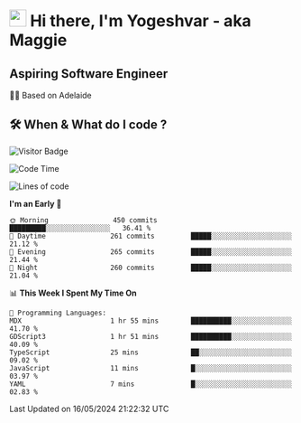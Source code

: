 <h1><img src="https://emojis.slackmojis.com/emojis/images/1531849430/4246/blob-sunglasses.gif?1531849430" width="30"/> Hi there, I'm Yogeshvar - aka Maggie</h1>

## Aspiring Software Engineer
🏂🏻  Based on Adelaide 

## 🛠 When & What do I code ?  

![Visitor Badge](https://visitor-badge.feriirawann.repl.co?username=yogeshvar&repo=yogeshvar&label=Visitors&style=plastic&color=%23457BFF&contentType=svg)

<!--START_SECTION:waka-->
![Code Time](http://img.shields.io/badge/Code%20Time-2%2C896%20hrs%2058%20mins-blue)

![Lines of code](https://img.shields.io/badge/From%20Hello%20World%20I%27ve%20Written-4.2%20million%20lines%20of%20code-blue)

**I'm an Early 🐤** 

```text
🌞 Morning                450 commits         █████████░░░░░░░░░░░░░░░░   36.41 % 
🌆 Daytime                261 commits         █████░░░░░░░░░░░░░░░░░░░░   21.12 % 
🌃 Evening                265 commits         █████░░░░░░░░░░░░░░░░░░░░   21.44 % 
🌙 Night                  260 commits         █████░░░░░░░░░░░░░░░░░░░░   21.04 % 
```


📊 **This Week I Spent My Time On** 

```text
💬 Programming Languages: 
MDX                      1 hr 55 mins        ██████████░░░░░░░░░░░░░░░   41.70 % 
GDScript3                1 hr 51 mins        ██████████░░░░░░░░░░░░░░░   40.09 % 
TypeScript               25 mins             ██░░░░░░░░░░░░░░░░░░░░░░░   09.02 % 
JavaScript               11 mins             █░░░░░░░░░░░░░░░░░░░░░░░░   03.97 % 
YAML                     7 mins              █░░░░░░░░░░░░░░░░░░░░░░░░   02.83 % 
```


 Last Updated on 16/05/2024 21:22:32 UTC
<!--END_SECTION:waka-->
